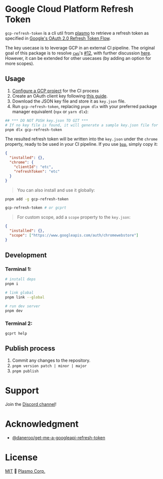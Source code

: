 # Google Cloud Platform Refresh Token

`gcp-refresh-token` is a cli util from [plasmo](https://www.plasmo.com/) to retrieve a refresh token as specified in [Google's OAuth 2.0 Refresh Token Flow](https://developers.google.com/identity/protocols/oauth2/native-app#programmatic-extraction).

The key usecase is to leverage GCP in an external CI pipeline. The original goal of this package is to resolve [`cwu`](https://github.com/plasmo-corp/cwu)'s [#12](https://github.com/plasmo-corp/cwu/issues/12), with further discussion [here](https://github.com/fregante/chrome-webstore-upload/issues/59). However, it can be extended for other usecases (by adding an option for more scopes).

## Usage

1. [Configure a GCP project](https://developer.chrome.com/docs/webstore/using_webstore_api/#enable-cws-api) for the CI process
1. Create an OAuth client key following [this guide](https://developer.chrome.com/docs/webstore/using_webstore_api/#get-keys).
1. Download the JSON key file and store it as `key.json` file.
1. Run `gcp-refresh-token`, replacing `pnpm dlx` with your preferred package manager equivalent (`npx` or `yarn dlx`):

```sh
## *** DO NOT PUSH key.json TO GIT ***
# If no key file is found, it will generate a sample key.json file for you to fill out or replace
pnpm dlx gcp-refresh-token
```

The resulted refresh token will be written into the `key.json` under the `chrome` property, ready to be used in your CI pipeline. If you use [`bpp`](https://www.browser.market), simply copy it:

```json
{
  "installed": {},
  "chrome": {
    "clientId": "etc",
    "refreshToken": "etc"
  }
}
```

> You can also install and use it globally:

```sh
pnpm add -g gcp-refresh-token

gcp-refresh-token # or gcprt
```

> For custom scope, add a `scope` property to the `key.json`:

```json
{
  "installed": {},
  "scope": ["https://www.googleapis.com/auth/chromewebstore"]
}
```

## Development

### Terminal 1:

```sh
# install deps
pnpm i

# link global
pnpm link --global

# run dev server
pnpm dev
```

### Terminal 2:

```
gcprt help
```

## Publish process

1. Commit any changes to the repository.
2. `pnpm version patch | minor | major`
3. `pnpm publish`

# Support

Join the [Discord channel](https://discord.browser.market)!

# Acknowledgment

- [@daneroo/get-me-a-googleapi-refresh-token](https://github.com/daneroo/get-me-a-googleapi-refresh-token)

# License

[MIT](./license) 🖖 [Plasmo Corp.](https://plasmo.com)
